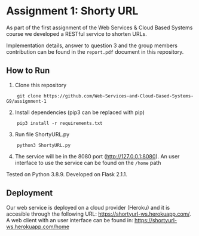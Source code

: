 # Assignment 1: Shorty URL

As part of the first assignment of the Web Services & Cloud Based Systems course we developed a RESTful service to shorten URLs.  

Implementation details, answer to question 3 and the group members contribution can be found in the ```report.pdf``` document in this repository.


## How to Run

1. Clone this repository
```commandline
    git clone https://github.com/Web-Services-and-Cloud-Based-Systems-G9/assignment-1
```

2. Install dependencies (pip3 can be replaced with pip)
```commandline
    pip3 install -r requirements.txt
```

3. Run file ShortyURL.py
```commandline
    python3 ShortyURL.py
```

4. The service will be in the 8080 port (http://127.0.0.1:8080). An user interface to use the service can be found on the ```/home``` path

Tested on Python 3.8.9. Developed on Flask 2.1.1.


## Deployment

Our web service is deployed on a cloud provider (Heroku) and it is accesible through the following URL: https://shortyurl-ws.herokuapp.com/. A web client with an user interface can be found in: https://shortyurl-ws.herokuapp.com/home